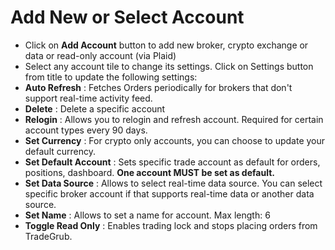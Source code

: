 # **Add New or Select Account**

- Click on **Add Account** button to add new broker, crypto exchange or data or read-only account (via Plaid)
- Select any account tile to change its settings. Click on Settings button from title to update the following settings:
-  **Auto Refresh** : Fetches Orders periodically for brokers that don't support real-time activity feed.
-  **Delete** : Delete a specific account
-  **Relogin** : Allows you to relogin and refresh account. Required for certain account types every 90 days.
-  **Set Currency** : For crypto only accounts, you can choose to update your default currency.
-  **Set Default Account** : Sets specific trade account as default for orders, positions, dashboard.  **One account MUST be set as default.**
-  **Set Data Source** : Allows to select real-time data source. You can select specific broker account if that supports real-time data or another data source.
-  **Set Name** : Allows to set a name for account. Max length: 6
-  **Toggle Read Only** : Enables trading lock and stops placing orders from TradeGrub.
